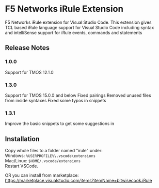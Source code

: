 # F5 Networks iRule Extension

F5 Networks iRule extension for Visual Studio Code. This extension gives TCL based iRule language support for Visual Studio Code including syntax and intelliSense support for iRule events, commands and statements

## Release Notes

### 1.0.0

Support for TMOS 12.1.0

### 1.3.0

Support for TMOS 15.0.0 and below
Fixed pairings
Removed unused files from inside syntaxes
Fixed some typos in snippets

### 1.3.1

Improve the basic snippets to get some suggestions in

## Installation

Copy whole files to a folder named "irule" under:  
Windows: `%USERPROFILE%\.vscode\extensions`  
Mac/Linux: `$HOME/.vscode/extensions`  
Restart VSCode.  

OR you can install from marketplace: https://marketplace.visualstudio.com/items?itemName=bitwisecook.iRule
